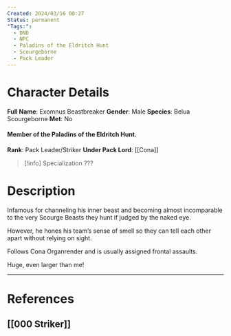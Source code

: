 ```yaml
---
Created: 2024/03/16 00:27
Status: permanent
"Tags:":
  - DND
  - NPC
  - Paladins of the Eldritch Hunt
  - Scourgeborne
  - Pack Leader
---
```

# Character Details
**Full Name**: Exomnus Beastbreaker
**Gender**: Male
**Species**: Belua Scourgeborne
**Met**: No
#### Member of the Paladins of the Eldritch Hunt.
**Rank**: Pack Leader/Striker
**Under Pack Lord**: [[Cona]]

> [!info] Specialization
> ???
# Description
Infamous for channeling his inner beast and becoming almost incomparable to the very Scourge Beasts they hunt if judged by the naked eye. 

However, he hones his team’s sense of smell so they can tell each other apart without relying on sight. 

Follows Cona Organrender and is usually assigned frontal assaults.

Huge, even larger than me!

---
# References
## [[000 Striker]]